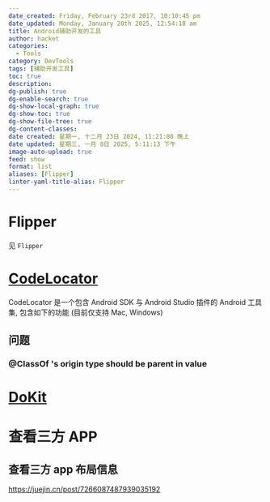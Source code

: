 ```yaml
---
date_created: Friday, February 23rd 2017, 10:10:45 pm
date_updated: Monday, January 20th 2025, 12:54:18 am
title: Android辅助开发的工具
author: hacket
categories:
  - Tools
category: DevTools
tags: [辅助开发工具]
toc: true
description: 
dg-publish: true
dg-enable-search: true
dg-show-local-graph: true
dg-show-toc: true
dg-show-file-tree: true
dg-content-classes: 
date created: 星期一, 十二月 23日 2024, 11:21:00 晚上
date updated: 星期三, 一月 8日 2025, 5:11:13 下午
image-auto-upload: true
feed: show
format: list
aliases: [Flipper]
linter-yaml-title-alias: Flipper
---
```


# Flipper

见 `Flipper`

# [CodeLocator](https://github.com/bytedance/CodeLocator)

CodeLocator 是一个包含 Android SDK 与 Android Studio 插件的 Android 工具集, 包含如下的功能 (目前仅支持 Mac, Windows)

## 问题

### @ClassOf 's origin type should be parent in value

# [DoKit](https://github.com/didi/DoKit)

# 查看三方 APP

## 查看三方 app 布局信息

<https://juejin.cn/post/7266087487939035192>

